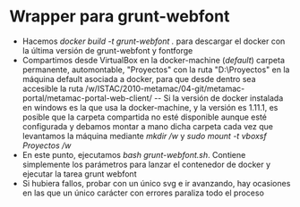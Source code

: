 # Wrapper para grunt-webfont

- Hacemos *docker build -t grunt-webfont .* para descargar el docker con la última versión de grunt-webfont y fontforge
- Compartimos desde VirtualBox en la docker-machine (*default*) carpeta permanente, automontable, "Proyectos" con la ruta "D:\Proyectos" en la máquina default asociada a docker, para que desde dentro sea accesible la ruta /w/ISTAC/2010-metamac/04-git/metamac-portal/metamac-portal-web-client/
-- Si la versión de docker instalada en windows es la que usa la docker-machine, y la versión es 1.11.1, es posible que la carpeta compartida no esté disponible aunque esté configurada y debamos montar a mano dicha carpeta cada vez que levantamos la máquina mediante *mkdir /w* y *sudo mount -t vboxsf Proyectos /w*
- En este punto, ejecutamos *bash grunt-webfont.sh*. Contiene simplemente los parámetros para lanzar el contenedor de docker y ejecutar la tarea grunt webfont
- Si hubiera fallos, probar con un único svg e ir avanzando, hay ocasiones en las que un único carácter con errores paraliza todo el proceso